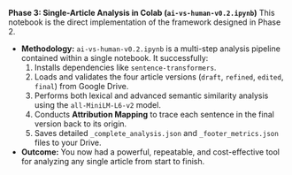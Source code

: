 **Phase 3: Single-Article Analysis in Colab (`ai-vs-human-v0.2.ipynb`)**
This notebook is the direct implementation of the framework designed in Phase 2.

  * **Methodology:** `ai-vs-human-v0.2.ipynb` is a multi-step analysis pipeline contained within a single notebook. It successfully:
    1.  Installs dependencies like `sentence-transformers`.
    2.  Loads and validates the four article versions (`draft`, `refined`, `edited`, `final`) from Google Drive.
    3.  Performs both lexical and advanced semantic similarity analysis using the `all-MiniLM-L6-v2` model.
    4.  Conducts **Attribution Mapping** to trace each sentence in the final version back to its origin.
    5.  Saves detailed `_complete_analysis.json` and `_footer_metrics.json` files to your Drive.
  * **Outcome:** You now had a powerful, repeatable, and cost-effective tool for analyzing any single article from start to finish.